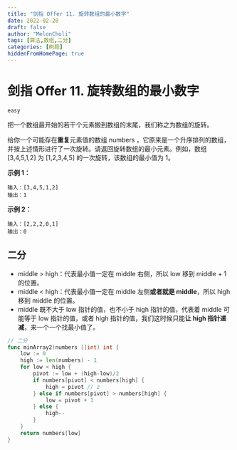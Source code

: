 ```yaml
---
title: "剑指 Offer 11. 旋转数组的最小数字"
date: 2022-02-20
draft: false
author: "MelonCholi"
tags: [算法,数组,二分]
categories: [刷题]
hiddenFromHomePage: true
---
```


# 剑指 Offer 11. 旋转数组的最小数字

`easy`

把一个数组最开始的若干个元素搬到数组的末尾，我们称之为数组的旋转。

给你一个可能存在**重复**元素值的数组 numbers ，它原来是一个升序排列的数组，并按上述情形进行了一次旋转。请返回旋转数组的最小元素。例如，数组 [3,4,5,1,2] 为 [1,2,3,4,5] 的一次旋转，该数组的最小值为 1。  

**示例 1：**

```
输入：[3,4,5,1,2]
输出：1
```

**示例 2：**

```
输入：[2,2,2,0,1]
输出：0
```

## 二分

- middle > high：代表最小值一定在 middle 右侧，所以 low 移到 middle + 1 的位置。
- middle < high：代表最小值一定在 middle 左侧**或者就是 middle**，所以 high 移到 middle 的位置。
- middle 既不大于 low 指针的值，也不小于 high 指针的值，代表着 middle 可能等于 low 指针的值，或者 high 指针的值，我们这时候只能**让 high 指针递减**，来一个一个找最小值了。

```go
// 二分
func minArray2(numbers []int) int {
	low := 0
	high := len(numbers) - 1
	for low < high {
		pivot := low + (high-low)/2
		if numbers[pivot] < numbers[high] {
			high = pivot // z
		} else if numbers[pivot] > numbers[high] {
			low = pivot + 1
		} else {
			high--
		}
	}
	return numbers[low]
}
```

